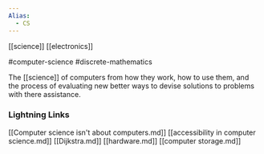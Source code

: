 ```yaml
---
Alias:
  - CS
---
```

[[science]]
[[electronics]]

#computer-science #discrete-mathematics

The [[science]] of computers from how they work, how to use them, and the process of evaluating new better ways to devise solutions to problems with there assistance.
### Lightning Links
[[Computer science isn't about computers.md]]     [[accessibility in computer science.md]]     [[Dijkstra.md]]     [[hardware.md]]     [[computer storage.md]]